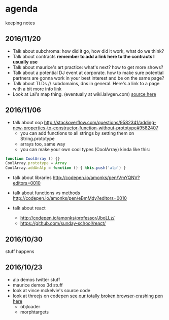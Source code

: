# agenda 

keeping notes

## 2016/11/20

- Talk about subchroma: how did it go, how did it work, what do we think?
- Talk about contracts **remember to add a link here to the contracts I usually use**
- Talk about maurice's art practice: what's next? how to get more shows?
- Talk about a potential DJ event at corporate. how to make sure potential partners are gonna work in your best interest and be on the same page?
- Talk about TLDs // subdomains, dns in general. Here's a link to a page with a bit more info [link](https://monks.co/tlds/)
- Look at Lal's map thing. (eventually at wiki.lalvgen.com) [source here](lavgen/WikileaksAPI-project)

## 2016/11/06

- talk about oop http://stackoverflow.com/questions/9582341/adding-new-properties-to-constructor-function-without-prototype#9582407
  - you can add functions to all strings by setting them on String.prototype
  - arrays too, same way
  - you can make your own cool types (CoolArray) kinda like this:

```javascript
function CoolArray () {}
CoolArray.prototype = Array
CoolArray.addAnAlp = function () { this.push('alp') }
```

- talk about libraries http://codepen.io/amonks/pen/VmYQNV?editors=0010

- talk about functions vs methods http://codepen.io/amonks/pen/eBmMdy?editors=0010

- talk about react 
  - http://codepen.io/amonks/professor/JboLLz/
  - https://github.com/sunday-school/react/

## 2016/10/30

stuff happens

## 2016/10/23

- alp demos twitter stuff
- maurice demos 3d stuff
- look at vince mckelvie's source code
- look at threejs on codepen [see our totally broken browser-crashing pen here](https://codepen.io/amonks/pen/GjzrvG?editors=0010)
  - objloader
  - morphtargets
  
